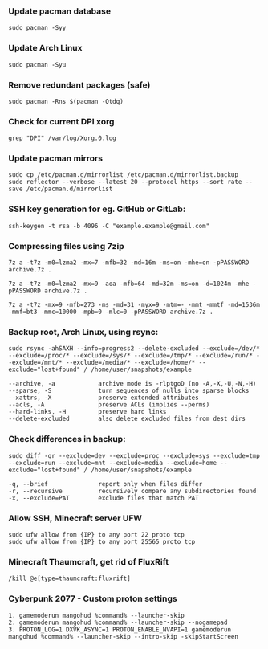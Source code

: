 ### Update pacman database
```
sudo pacman -Syy
```

### Update Arch Linux
```
sudo pacman -Syu
```

### Remove redundant packages (safe)
```
sudo pacman -Rns $(pacman -Qtdq)
```

### Check for current DPI xorg
```
grep "DPI" /var/log/Xorg.0.log
```

### Update pacman mirrors
```
sudo cp /etc/pacman.d/mirrorlist /etc/pacman.d/mirrorlist.backup
sudo reflector --verbose --latest 20 --protocol https --sort rate --save /etc/pacman.d/mirrorlist
```

### SSH key generation for eg. GitHub or GitLab:
```
ssh-keygen -t rsa -b 4096 -C "example.example@gmail.com"
```

### Compressing files using 7zip
```
7z a -t7z -m0=lzma2 -mx=7 -mfb=32 -md=16m -ms=on -mhe=on -pPASSWORD archive.7z .

7z a -t7z -m0=lzma2 -mx=9 -aoa -mfb=64 -md=32m -ms=on -d=1024m -mhe -pPASSWORD archive.7z .

7z a -t7z -mx=9 -mfb=273 -ms -md=31 -myx=9 -mtm=- -mmt -mmtf -md=1536m -mmf=bt3 -mmc=10000 -mpb=0 -mlc=0 -pPASSWORD archive.7z .
```

### Backup root, Arch Linux, using rsync:
```
sudo rsync -ahSAXH --info=progress2 --delete-excluded --exclude=/dev/* --exclude=/proc/* --exclude=/sys/* --exclude=/tmp/* --exclude=/run/* --exclude=/mnt/* --exclude=/media/* --exclude=/home/* --exclude="lost+found" / /home/user/snapshots/example

--archive, -a            archive mode is -rlptgoD (no -A,-X,-U,-N,-H)
--sparse, -S             turn sequences of nulls into sparse blocks
--xattrs, -X             preserve extended attributes
--acls, -A               preserve ACLs (implies --perms)
--hard-links, -H         preserve hard links
--delete-excluded        also delete excluded files from dest dirs
```

### Check differences in backup:
```
sudo diff -qr --exclude=dev --exclude=proc --exclude=sys --exclude=tmp --exclude=run --exclude=mnt --exclude=media --exclude=home --exclude="lost+found" / /home/user/snapshots/example

-q, --brief              report only when files differ
-r, --recursive          recursively compare any subdirectories found
-x, --exclude=PAT        exclude files that match PAT
```

### Allow SSH, Minecraft server UFW
```
sudo ufw allow from {IP} to any port 22 proto tcp
sudo ufw allow from {IP} to any port 25565 proto tcp
```

### Minecraft Thaumcraft, get rid of FluxRift
```
/kill @e[type=thaumcraft:fluxrift]
```

### Cyberpunk 2077 - Custom proton settings
```
1. gamemoderun mangohud %command% --launcher-skip
2. gamemoderun mangohud %command% --launcher-skip --nogamepad
3. PROTON_LOG=1 DXVK_ASYNC=1 PROTON_ENABLE_NVAPI=1 gamemoderun mangohud %command% --launcher-skip --intro-skip -skipStartScreen
```
